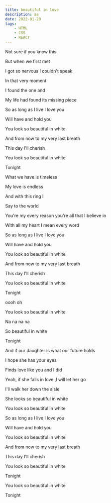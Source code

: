```yaml
---
title: beautiful in love
description: aa
date: 2022-01-20
tags:
    - HTML
    - CSS
    - REACT
---
```


Not sure if you know this

But when we first met

I got so nervous I couldn't speak

In that very moment

I found the one and

My life had found its missing piece

So as long as I live I love you

Will have and hold you

You look so beautiful in white

And from now to my very last breath

This day I'll cherish

You look so beautiful in white

Tonight

What we have is timeless

My love is endless

And with this ring I

Say to the world

You're my every reason you're all that I believe in

With all my heart I mean every word

So as long as I live I love you

Will have and hold you

You look so beautiful in white

And from now to my very last breath

This day I'll cherish

You look so beautiful in white

Tonight

oooh oh

You look so beautiful in white

Na na na na

So beautiful in white

Tonight

And if our daughter is what our future holds

I hope she has your eyes

Finds love like you and I did

Yeah, if she falls in love ,I will let her go

I'll walk her down the aisle

She looks so beautiful in white

You look so beautiful in white

So as long as I live I love you

Will have and hold you

You look so beautiful in white

And from now to my very last breath

This day I'll cherish

You look so beautiful in white

Tonight

You look so beautiful in white

Tonight